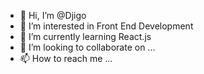 - 👋 Hi, I’m @Djigo
- 👀 I’m interested in Front End Development
- 🌱 I’m currently learning React.js
- 💞️ I’m looking to collaborate on ...
- 📫 How to reach me ...

<!---
Djigo/Djigo is a ✨ special ✨ repository because its `README.md` (this file) appears on your GitHub profile.
You can click the Preview link to take a look at your changes.
--->
